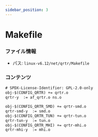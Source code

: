 ```yaml
---
sidebar_position: 3
---
```

# Makefile

### ファイル情報

- パス: `linux-v6.12/net/qrtr/Makefile`

### コンテンツ

```txt
# SPDX-License-Identifier: GPL-2.0-only
obj-$(CONFIG_QRTR) += qrtr.o
qrtr-y	:= af_qrtr.o ns.o

obj-$(CONFIG_QRTR_SMD) += qrtr-smd.o
qrtr-smd-y	:= smd.o
obj-$(CONFIG_QRTR_TUN) += qrtr-tun.o
qrtr-tun-y	:= tun.o
obj-$(CONFIG_QRTR_MHI) += qrtr-mhi.o
qrtr-mhi-y	:= mhi.o

```
